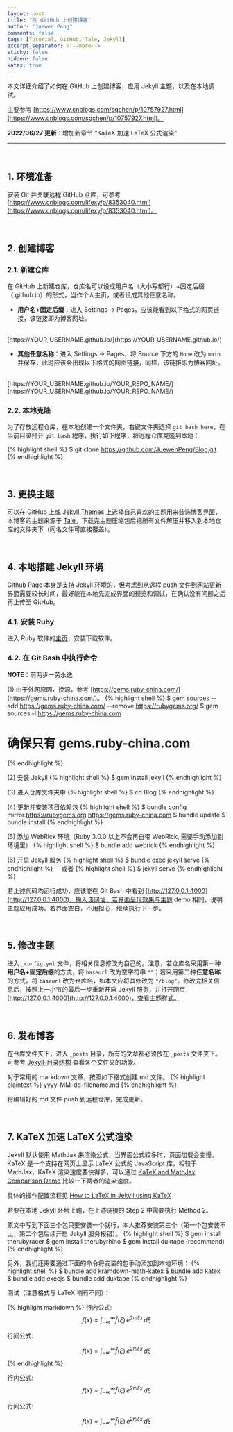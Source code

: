 ```yaml
---
layout: post
title: "在 GitHub 上创建博客"
author: "Juewen Peng"
comments: false
tags: [Tutorial, GitHub, Tale, Jekyll]
excerpt_separator: <!--more-->
sticky: false
hidden: false
katex: true
---
```


<!-- "highlight language" refer to https://github.com/rouge-ruby/rouge/wiki/List-of-supported-languages-and-lexers -->

本文详细介绍了如何在 GitHub 上创建博客，应用 Jekyll 主题，以及在本地调试。<!--more--> 

主要参考 [https://www.cnblogs.com/sqchen/p/10757927.html](https://www.cnblogs.com/sqchen/p/10757927.html)。

**2022/06/27 更新**：增加新章节 “KaTeX 加速 LaTeX 公式渲染”

---

<br>

## 1. 环境准备
安装 Git 并关联远程 GitHub 仓库，可参考 [https://www.cnblogs.com/lifexy/p/8353040.html](https://www.cnblogs.com/lifexy/p/8353040.html)。

<br>

## 2. 创建博客
### 2.1. 新建仓库
在 GitHub 上新建仓库，仓库名可以设成用户名（大小写都行）+固定后缀（.github.io）的形式，当作个人主页，或者设成其他任意名称。

<!-- ![img]({{site.baseurl}}/images/2022-06-22-blog-on-github/1.png){:width="60%"} -->

- **用户名+固定后缀**：进入 Settings -> Pages，应该能看到以下格式的网页链接，该链接即为博客网址。
<br>
[https://YOUR_USERNAME.github.io/](https://YOUR_USERNAME.github.io/)

- **其他任意名称**：进入 Settings -> Pages，将 Source 下方的 `None` 改为 `main` 并保存，此时应该会出现以下格式的网页链接，同样，该链接即为博客网址。
<br>
[https://YOUR_USERNAME.github.io/YOUR_REPO_NAME/](https://YOUR_USERNAME.github.io/YOUR_REPO_NAME/)

### 2.2. 本地克隆
为了存放远程仓库，在本地创建一个文件夹，右键文件夹选择 `git bash here`，在当前目录打开 `git bash` 程序，执行如下程序，将远程仓库克隆到本地：

{% highlight shell %}
$ git clone https://github.com/JuewenPeng/Blog.git
{% endhighlight %}

<br>

## 3. 更换主题
可以在 GitHub 上或 [Jekyll Themes](http://jekyllthemes.org/page5/) 上选择自己喜欢的主题用来装饰博客界面，本博客的主题来源于 [Tale](http://jekyllthemes.org/themes/tale/)。下载完主题压缩包后把所有文件解压并移入到本地仓库的文件夹下（同名文件可直接覆盖）。

<br>

## 4. 本地搭建 Jekyll 环境
Github Page 本身是支持 Jekyll 环境的，但考虑到从远程 push 文件到网站更新界面需要较长时间，最好能在本地先完成界面的预览和调试，在确认没有问题之后再上传至 GitHub。

### 4.1. 安装 Ruby
进入 Ruby 软件的[主页](https://rubyinstaller.org/downloads/)，安装下载软件。

### 4.2. 在 Git Bash 中执行命令
**NOTE**：前两步一劳永逸

(1) 由于外网原因，换源，参考 [https://gems.ruby-china.com/](https://gems.ruby-china.com/)。
{% highlight shell %}
$ gem sources --add https://gems.ruby-china.com/ --remove https://rubygems.org/
$ gem sources -l
https://gems.ruby-china.com
# 确保只有 gems.ruby-china.com
{% endhighlight %}

(2) 安装 Jekyll
{% highlight shell %}
$ gem install jekyll
{% endhighlight %}

(3) 进入仓库文件夹中
{% highlight shell %}
$ cd Blog
{% endhighlight %}

(4) 更新并安装项目依赖包
{% highlight shell %}
$ bundle config mirror.https://rubygems.org https://gems.ruby-china.com
$ bundle update
$ bundle install
{% endhighlight %}

(5) 添加 WebRick 环境（Ruby 3.0.0 以上不会再自带 WebRick, 需要手动添加到环境里）
{% highlight shell %}
$ bundle add webrick
{% endhighlight %}

(6) 开启 Jekyll 服务
{% highlight shell %}
$ bundle exec jekyll serve
{% endhighlight %}
&nbsp;&nbsp;&nbsp;&nbsp;或者
{% highlight shell %}
$ jekyll serve
{% endhighlight %}

若上述代码均运行成功，应该能在 Git Bash 中看到 [http://127.0.0.1:4000](http://127.0.0.1:4000)，输入该网址，若界面呈现效果与主题 demo 相同，说明主题应用成功。若界面空白，不用担心，继续执行下一步。

<br>

## 5. 修改主题
进入 `_config.yml` 文件，将相关信息修改为自己的。注意，若仓库名采用第一种**用户名+固定后缀**的方式，将 `baseurl` 改为空字符串 `""`；若采用第二种**任意名称**的方式，将 `baseurl` 改为仓库名，如本文应将其修改为 `"/blog"`。修改完相关信息后，按照上一小节的最后一步重新开启 Jekyll 服务，并打开网页 [http://127.0.0.1:4000](http://127.0.0.1:4000)，查看主题样式。

<br>

## 6. 发布博客
在仓库文件夹下，进入 `_posts` 目录，所有的文章都必须放在 `_posts` 文件夹下。可参考 [Jekyll-目录结构](http://jekyllcn.com/docs/structure/) 查看各个文件夹的功能。

对于常用的 markdown 文章，按照如下格式创建 md 文件。
{% highlight plaintext %}
yyyy-MM-dd-filename.md
{% endhighlight %}

将编辑好的 md 文件 push 到远程仓库，完成更新。

<br>

## 7. KaTeX 加速 LaTeX 公式渲染
Jekyll 默认使用 MathJax 来渲染公式，当界面公式较多时，页面加载会变慢。KaTeX 是一个支持在网页上显示 LaTeX 公式的 JavaScript 库，相较于 MathJax，KaTeX 渲染速度要快得多，可以通过 [KaTeX and MathJax Comparison Demo](http://www.intmath.com/cg5/KaTeX-mathjax-comparison.php) 比较一下两者的渲染速度。

具体的操作配置流程见 [How to LaTeX in Jekyll using KaTeX](https://www.xuningyang.com/blog/2021-01-11-katex-with-jekyll/)

若要在本地 Jekyll 环境上跑，在上述链接的 Step 2 中需要执行 Method 2。

原文中写到下面三个包只要安装一个就行，本人推荐安装第三个（第一个包安装不上，第二个包后续开启 Jekyll 服务报错）。
{% highlight shell %}
$ gem install therubyracer
$ gem install therubyrhino
$ gem install duktape (recommend)
{% endhighlight %}

另外，我们还需要通过下面的命令将安装的包手动添加到本地环境：
{% highlight shell %}
$ bundle add kramdown-math-katex
$ bundle add katex
$ bundle add execjs
$ bundle add duktape
{% endhighlight %}

测试（注意格式与 LaTeX 稍有不同）：

{% highlight markdown %}
行内公式: $$f(x) = \int_{-\infty}^\infty \hat f(\xi)\,e^{2 \pi i \xi x} \,d\xi$$

行间公式:

$$f(x) = \int_{-\infty}^\infty \hat f(\xi)\,e^{2 \pi i \xi x} \,d\xi$$
{% endhighlight %}

行内公式: $$f(x) = \int_{-\infty}^\infty \hat f(\xi)\,e^{2 \pi i \xi x} \,d\xi$$

行间公式:

$$f(x) = \int_{-\infty}^\infty \hat f(\xi)\,e^{2 \pi i \xi x} \,d\xi$$